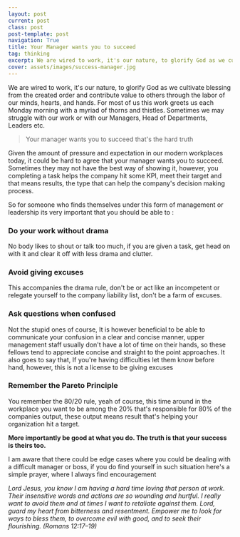 ```yaml
---
layout: post
current: post
class: post
post-template: post
navigation: True
title: Your Manager wants you to succeed
tag: thinking
excerpt: We are wired to work, it's our nature, to glorify God as we cultivate blessing from the created order and contribute value to others through the labor of our minds, hearts, and hands.
cover: assets/images/success-manager.jpg
---
```





We are wired to work, it's our nature, to glorify God as we cultivate blessing from the created order and contribute value to others through the labor of our minds, hearts, and hands. For most of us this work greets us each Monday morning with a myriad of thorns and thistles. Sometimes we may struggle with our work or with our Managers, Head of Departments, Leaders etc.

<blockquote>Your manager wants you to succeed that's the hard truth</blockquote>

Given the amount of pressure and expectation in our modern workplaces today, it could be hard to agree that your manager wants you to succeed. Sometimes they may not have the best way of showing it, however, you completing a task helps the company hit some KPI, meet their target and that means results, the type that can help the company's decision making process.

So for someone who finds themselves under this form of management or leadership its very important that you should be able to :


### Do your work without drama

No body likes to shout or talk too much, if you are given a task, get head on with it and clear it off with less drama and clutter. 

### Avoid giving excuses

This accompanies the drama rule, don't be or act like an incompetent or relegate yourself to the company liability list, don't be a farm of excuses.

### Ask questions when confused

Not the stupid ones of course, It is however beneficial to be able to communicate your confusion in a clear and concise manner, upper management staff usually don't have a lot of time on their hands, so these fellows tend to appreciate concise and straight to the point approaches. It also goes to say that, If you're having difficulties let them know before hand, however, this is not a license to be giving excuses

### Remember the Pareto Principle

You remember the 80/20 rule, yeah of course, this time around in the workplace you want to be among the 20% that's responsible for 80% of the companies output, these output means result that's helping your organization hit a target.

**More importantly be good at what you do. The truth is that your success is theirs too.**




I am aware that there could be edge cases where you could be dealing with a difficult manager or boss, if you do find yourself in such situation here's a simple prayer, where I always find encouragement

*Lord Jesus, you know I am having a hard time loving that person at work. Their insensitive words and actions are so wounding and hurtful. I really want to avoid them and at times I want to retaliate against them. Lord, guard my heart from bitterness and resentment. Empower me to look for ways to bless them, to overcome evil with good, and to seek their flourishing. (Romans 12:17–19)*
